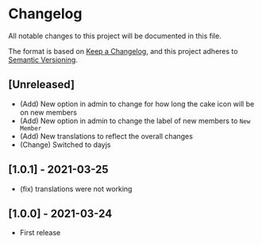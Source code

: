 # Changelog

All notable changes to this project will be documented in this file.

The format is based on [Keep a Changelog](https://keepachangelog.com/en/1.0.0/),
and this project adheres to [Semantic Versioning](https://semver.org/spec/v2.0.0.html).

## [Unreleased]

- (Add) New option in admin to change for how long the cake icon will be on new members
- (Add) New option in admin to change the label of new members to `New Member`
- (Add) New translations to reflect the overall changes
- (Change) Switched to dayjs

## [1.0.1] - 2021-03-25

- (fix) translations were not working

## [1.0.0] - 2021-03-24

- First release
